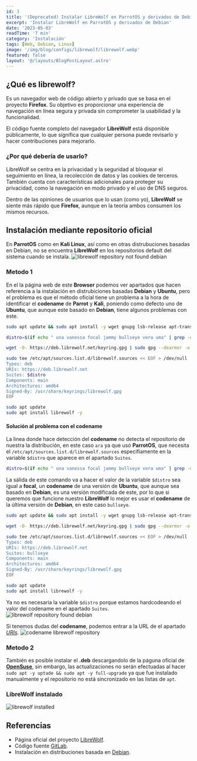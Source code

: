 ```yaml
---
id: 3
title: '(Deprecated) Instalar LibreWolf en ParrotOS y derivados de Debian'
excerpt: 'Instalar LibreWolf en ParrotOS y derivados de Debian'
date: '2023-05-03'
readTime: '7 min'
category: 'Instalación'
tags: [Web, Debian, Linux]
image: '/img/blog/configs/librewolf/librewolf.webp'
featured: false
layout: '@/layouts/BlogPostLayout.astro'
---
```


## ¿Qué es librewolf?

Es un navegador web de código abierto y privado que se basa en el proyecto **Firefox**. Su objetivo es proporcionar una experiencia de navegación en línea segura y privada sin comprometer la usabilidad y la funcionalidad.

El código fuente completo del navegador **LibreWolf** está disponible públicamente, lo que significa que cualquier persona puede revisarlo y hacer contribuciones para mejorarlo.

### ¿Por qué debería de usarlo?

LibreWolf se centra en la privacidad y la seguridad al bloquear el seguimiento en línea, la recolección de datos y las cookies de terceros. También cuenta con características adicionales para proteger su privacidad, como la navegación en modo privado y el uso de DNS seguros.

Dentro de las opiniones de usuarios que lo usan (como yo), **LibreWolf** se siente más rápido que **Firefox**, aunque en la teoría ambos consumen los mismos recursos.

## Instalación mediante repositorio oficial

En **ParrotOS** como en **Kali Linux**, así como en otras distrubuciones basadas en Debian, no se encuentra **LibreWolf** en los repositorios default del sistema cuando se instala.
![librewolf repository not found debian](/img/blog/configs/librewolf/not-found.webp)

### Metodo 1

En el la página web de este **Browser** podemos ver apartados que hacen referencia a la instalación en distrubiciones basadas **Debian** y **Ubuntu**, pero el problema es que el método oficial tiene un problema a la hora de identificar el **codename** de **Parrot** y **Kali**, poniendo como defecto uno de **Ubuntu**, que aunque este basado en **Debian**, tiene algunos problemas con este.

```bash
sudo apt update && sudo apt install -y wget gnupg lsb-release apt-transport-https ca-certificates

distro=$(if echo " una vanessa focal jammy bullseye vera uma" | grep -q " $(lsb_release -sc) "; then echo $(lsb_release -sc); else echo focal; fi)

wget -O- https://deb.librewolf.net/keyring.gpg | sudo gpg --dearmor -o /usr/share/keyrings/librewolf.gpg

sudo tee /etc/apt/sources.list.d/librewolf.sources << EOF > /dev/null
Types: deb
URIs: https://deb.librewolf.net
Suites: $distro
Components: main
Architectures: amd64
Signed-By: /usr/share/keyrings/librewolf.gpg
EOF

sudo apt update
sudo apt install librewolf -y
```

#### Solución al problema con el codename

La linea donde hace detección del **codename** no detecta el repositorio de nuestra la distribución, en este caso `ara` ya que usó **ParrotOS**, que necesita el `/etc/apt/sources.list.d/librewolf.sources` especifiamente en la variable `$distro` que aparece en el apartado `Suites`.

```bash
distro=$(if echo " una vanessa focal jammy bullseye vera uma" | grep -q " $(lsb_release -sc) "; then echo $(lsb_release -sc); else echo focal; fi)
```

La sálida de este comando va a hacer el valor de la variable `$distro` sea igual a **focal**, un **codename** de una versión de **Ubuntu**, que aunque sea basado en **Debian**, es una versión modificada de este, por lo que si queremos que funcione nuestro **LibreWolf** lo mejor es usar el **codename** de la última versión de **Debian**, en este caso `bullseye`.

```bash
sudo apt update && sudo apt install -y wget gnupg lsb-release apt-transport-https ca-certificates

wget -O- https://deb.librewolf.net/keyring.gpg | sudo gpg --dearmor -o /usr/share/keyrings/librewolf.gpg

sudo tee /etc/apt/sources.list.d/librewolf.sources << EOF > /dev/null
Types: deb
URIs: https://deb.librewolf.net
Suites: bullseye
Components: main
Architectures: amd64
Signed-By: /usr/share/keyrings/librewolf.gpg
EOF

sudo apt update
sudo apt install librewolf -y
```

Ya no es necesaria la variable `$distro` porque estamos hardcodeando el valor del codename en el apartado `Suites`.
![librewolf repository found debian](/img/blog/configs/librewolf/search-found.webp)

Si tenemos dudas del **codename**, podemos entrar a la URL de el apartado [*URIs*](https://deb.librewolf.net/dists/).
![codename librewolf repository](/img/blog/configs/librewolf/url-dist.webp)

### Metodo 2

También es posible instalar el **.deb** descargandolo de la páguna oficial de [**OpenSuse**](https://download.opensuse.org/repositories/home:/bgstack15:/aftermozilla/Debian_Unstable/amd64/), sin embargo, las actualizaciones no serán efectuadas al hacer `sudo apt -y uptade && sudo apt -y full-upgrade` ya que fue instalado manualmente y el repositorio no está sincronizado en las listas de `apt`.

### LibreWolf instalado

![librewolf installed](/img/blog/configs/librewolf/installed.webp)

## Referencias

* Página oficial del proyecto [LibreWolf](https://librewolf.net/#what-is-librewolf).
* Código fuente [GitLab](https://gitlab.com/librewolf-community/browser).
* Instalación en distribuciones basada en [Debian](https://librewolf.net/installation/debian/).
